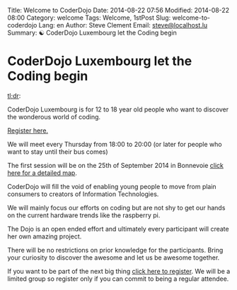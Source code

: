 Title: Welcome to CoderDojo
Date: 2014-08-22 07:56
Modified: 2014-08-22 08:00
Category: welcome
Tags: Welcome, 1stPost
Slug: welcome-to-coderdojo
Lang: en
Author: Steve Clement
Email: steve@localhost.lu
Summary: :yin_yang: CoderDojo Luxembourg let the Coding begin

# CoderDojo Luxembourg let the Coding begin

<a href="https://en.wikipedia.org/wiki/Wikipedia:Too_long;_didn%27t_read" target="_blank">tl;dr</a>:

CoderDojo Luxembourg is for 12 to 18 year old people who want to discover the wonderous world of coding.

<a href="http://www.eventbrite.com/e/coderdojo-luxembourg-first-code-session-tickets-12579155593" target="_blank">Register here.</a>

We will meet every Thursday from 18:00 to 20:00 (or later for people who want to stay until their bus comes)

The first session will be on the 25th of September 2014 in Bonnevoie <a href="https://wiki.hackerspace.lu/wiki/Location" target="_blank">click here for a detailed map</a>.

CoderDojo will fill the void of enabling young people to move from plain consumers to creators of Information Technologies.

We will mainly focus our efforts on coding but are not shy to get our hands on the current hardware trends like the raspberry pi.

The Dojo is an open ended effort and ultimately every participant will create her own amazing project.

There will be no restrictions on prior knowledge for the participants. Bring your curiosity to discover the awesome and let us be awesome together.

If you want to be part of the next big thing <a href="http://www.eventbrite.com/e/coderdojo-luxembourg-first-code-session-tickets-12579155593" target="_blank">click here to register</a>. We will be a limited group so register only if you can commit to being a regular attendee.

